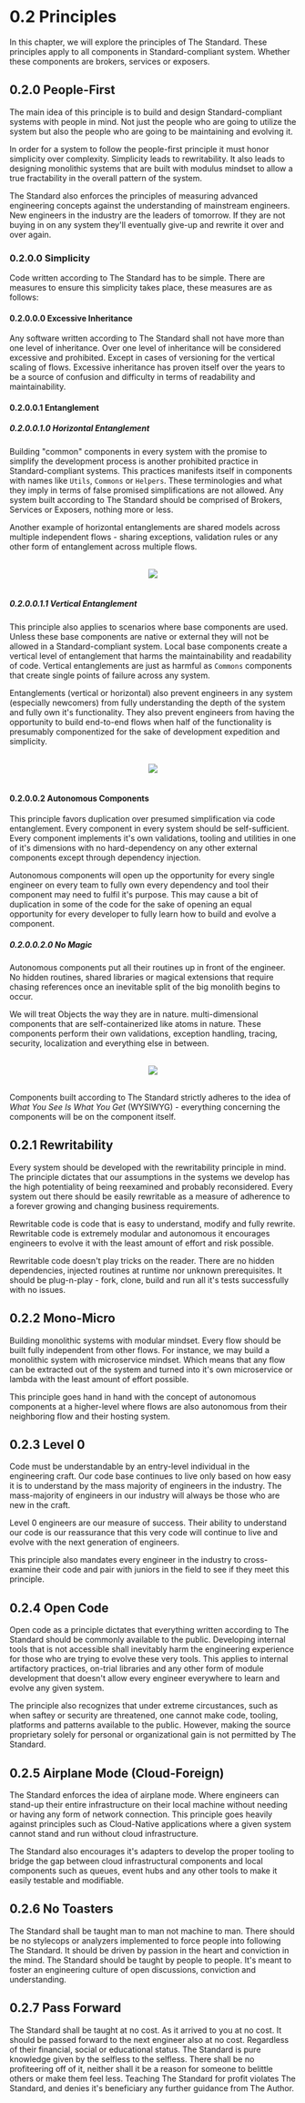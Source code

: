 # 0.2 Principles
In this chapter, we will explore the principles of The Standard. These principles apply to all components in Standard-compliant system. Whether these components are brokers, services or exposers.

## 0.2.0 People-First
The main idea of this principle is to build and design Standard-compliant systems with people in mind. Not just the people who are going to utilize the system but also the people who are going to be maintaining and evolving it.

In order for a system to follow the people-first principle it must honor simplicity over complexity. Simplicity leads to rewritability. It also leads to designing monolithic systems that are built with modulus mindset to allow a true fractability in the overall pattern of the system.

The Standard also enforces the principles of measuring advanced engineering concepts against the understanding of mainstream engineers. New engineers in the industry are the leaders of tomorrow. If they are not buying in on any system they'll eventually give-up and rewrite it over and over again.

### 0.2.0.0 Simplicity
Code written according to The Standard has to be simple. There are measures to ensure this simplicity takes place, these measures are as follows:

#### 0.2.0.0.0 Excessive Inheritance
Any software written according to The Standard shall not have more than one level of inheritance. Over one level of inheritance will be considered excessive and prohibited. Except in cases of versioning for the vertical scaling of flows. Excessive inheritance has proven itself over the years to be a source of confusion and difficulty in terms of readability and maintainability.

#### 0.2.0.0.1 Entanglement

##### 0.2.0.0.1.0 Horizontal Entanglement
Building "common" components in every system with the promise to simplify the development process is another prohibited practice in Standard-compliant systems. This practices manifests itself in components with names like `Utils`, `Commons` or `Helpers`. These terminologies and what they imply in terms of false promised simplifications are not allowed. Any system built according to The Standard should be comprised of Brokers, Services or Exposers, nothing more or less.

Another example of horizontal entanglements are shared models across multiple independent flows - sharing exceptions, validation rules or any other form of entanglement across multiple flows.

<br />
    <div align=center>
        <img src="https://user-images.githubusercontent.com/1453985/169941573-fe71c80a-ba03-449c-b690-913516176b01.png" />
    </div>
<br />

##### 0.2.0.0.1.1 Vertical Entanglement
This principle also applies to scenarios where base components are used. Unless these base components are native or external they will not be allowed in a Standard-compliant system. Local base components create a vertical level of entanglement that harms the maintainability and readability of code. Vertical entanglements are just as harmful as `Commons` components that create single points of failure across any system.

Entanglements (vertical or horizontal) also prevent engineers in any system (especially newcomers) from fully understanding the depth of the system and fully own it's functionality. They also prevent engineers from having the opportunity to build end-to-end flows when half of the functionality is presumably componentized for the sake of development expedition and simplicity. 

<br />
    <div align=center>
        <img src="https://user-images.githubusercontent.com/1453985/169942070-9336f6fd-b1bb-48e0-ac83-d7f5e7a13d38.png" />
    </div>
<br />

#### 0.2.0.0.2 Autonomous Components
This principle favors duplication over presumed simplification via code entanglement. Every component in every system should be self-sufficient. Every component implements it's own validations, tooling and utilities in one of it's dimensions with no hard-dependency on any other external components except through dependency injection.

Autonomous components will open up the opportunity for every single engineer on every team to fully own every dependency and tool their component may need to fulfil it's purpose. This may cause a bit of duplication in some of the code for the sake of opening an equal opportunity for every developer to fully learn how to build and evolve a component.

##### 0.2.0.0.2.0 No Magic
Autonomous components put all their routines up in front of the engineer. No hidden routines, shared libraries or magical extensions that require chasing references once an inevitable split of the big monolith begins to occur.

We will treat Objects the way they are in nature. multi-dimensional components that are self-containerized like atoms in nature. These components perform their own validations, exception handling, tracing, security, localization and everything else in between.

<br />
	<div align=center>
		<img src="https://user-images.githubusercontent.com/1453985/169712032-3184e22a-d91f-4baa-a0f2-657de294220b.png" />
	</div>
<br />

Components built according to The Standard strictly adheres to the idea of _What You See Is What You Get_ (WYSIWYG) - everything concerning the components will be on the component itself.

## 0.2.1 Rewritability
Every system should be developed with the rewritability principle in mind. The principle dictates that our assumptions in the systems we develop has the high potentiality of being reexamined and probably reconsidered. Every system out there should be easily rewritable as a measure of adherence to a forever growing and changing business requirements.

Rewritable code is code that is easy to understand, modify and fully rewrite. Rewritable code is extremely modular and autonomous it encourages engineers to evolve it with the least amount of effort and risk possible.

Rewritable code doesn't play tricks on the reader. There are no hidden dependencies, injected routines at runtime nor unknown prerequisites. It should be plug-n-play - fork, clone, build and run all it's tests successfully with no issues. 

## 0.2.2 Mono-Micro
Building monolithic systems with modular mindset. Every flow should be built fully independent from other flows. For instance, we may build a monolithic system with microservice mindset. Which means that any flow can be extracted out of the system and turned into it's own microservice or lambda with the least amount of effort possible.

This principle goes hand in hand with the concept of autonomous components at a higher-level where flows are also autonomous from their neighboring flow and their hosting system.

## 0.2.3 Level 0
Code must be understandable by an entry-level individual in the engineering craft. Our code base continues to live only based on how easy it is to understand by the mass majority of engineers in the industry. The mass-majority of engineers in our industry will always be those who are new in the craft.

Level 0 engineers are our measure of success. Their ability to understand our code is our reassurance that this very code will continue to live and evolve with the next generation of engineers.

This principle also mandates every engineer in the industry to cross-examine their code and pair with juniors in the field to see if they meet this principle.

## 0.2.4 Open Code
Open code as a principle dictates that everything written according to The Standard should be commonly available to the public. Developing internal tools that is not accessible shall inevitably harm the engineering experience for those who are trying to evolve these very tools. This applies to internal artifactory practices, on-trial libraries and any other form of module development that doesn't allow every engineer everywhere to learn and evolve any given system.

The principle also recognizes that under extreme circustances, such as when saftey or security are threatened, one cannot make code, tooling, platforms and patterns available to the public. However, making the source proprietary solely for personal or organizational gain is not permitted by The Standard.

## 0.2.5 Airplane Mode (Cloud-Foreign)
The Standard enforces the idea of airplane mode. Where engineers can stand-up their entire infrastructure on their local machine without needing or having any form of network connection. This principle goes heavily against principles such as Cloud-Native applications where a given system cannot stand and run without cloud infrastructure.

The Standard also encourages it's adapters to develop the proper tooling to bridge the gap between cloud infrastructural components and local components such as queues, event hubs and any other tools to make it easily testable and modifiable.

## 0.2.6 No Toasters
The Standard shall be taught man to man not machine to man. There should be no stylecops or analyzers implemented to force people into following The Standard. It should be driven by passion in the heart and conviction in the mind. The Standard should be taught by people to people. It's meant to foster an engineering culture of open discussions, conviction and understanding.

## 0.2.7 Pass Forward
The Standard shall be taught at no cost. As it arrived to you at no cost. It should be passed forward to the next engineer also at no cost. Regardless of their financial, social or educational status. The Standard is pure knowledge given by the selfless to the selfless. There shall be no profiteering off of it, neither shall it be a reason for someone to belittle others or make them feel less. Teaching The Standard for profit violates The Standard, and denies it's beneficiary any further guidance from The Author.
